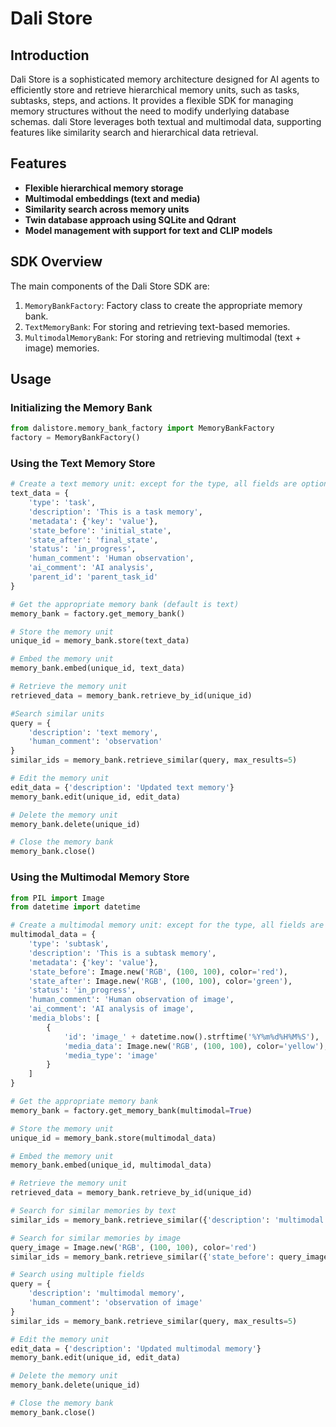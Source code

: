 # Dali Store

## Introduction

Dali Store is a sophisticated memory architecture designed for AI agents to efficiently store and retrieve hierarchical memory units, such as tasks, subtasks, steps, and actions. It provides a flexible SDK for managing memory structures without the need to modify underlying database schemas. dali Store leverages both textual and multimodal data, supporting features like similarity search and hierarchical data retrieval.

## Features

- **Flexible hierarchical memory storage**
- **Multimodal embeddings (text and media)**
- **Similarity search across memory units**
- **Twin database approach using SQLite and Qdrant**
- **Model management with support for text and CLIP models**

## SDK Overview

The main components of the Dali Store SDK are:

1. `MemoryBankFactory`: Factory class to create the appropriate memory bank.
2. `TextMemoryBank`: For storing and retrieving text-based memories.
3. `MultimodalMemoryBank`: For storing and retrieving multimodal (text + image) memories.

## Usage

### Initializing the Memory Bank

```python
from dalistore.memory_bank_factory import MemoryBankFactory
factory = MemoryBankFactory()
```

### Using the Text Memory Store

```python
# Create a text memory unit: except for the type, all fields are optional
text_data = {
    'type': 'task',
    'description': 'This is a task memory',
    'metadata': {'key': 'value'},
    'state_before': 'initial_state',
    'state_after': 'final_state',
    'status': 'in_progress',
    'human_comment': 'Human observation',
    'ai_comment': 'AI analysis',
    'parent_id': 'parent_task_id'
}

# Get the appropriate memory bank (default is text)
memory_bank = factory.get_memory_bank()

# Store the memory unit
unique_id = memory_bank.store(text_data)

# Embed the memory unit
memory_bank.embed(unique_id, text_data)

# Retrieve the memory unit
retrieved_data = memory_bank.retrieve_by_id(unique_id)

#Search similar units
query = {
    'description': 'text memory',
    'human_comment': 'observation'
}
similar_ids = memory_bank.retrieve_similar(query, max_results=5)

# Edit the memory unit
edit_data = {'description': 'Updated text memory'}
memory_bank.edit(unique_id, edit_data)

# Delete the memory unit
memory_bank.delete(unique_id)

# Close the memory bank
memory_bank.close()
```

### Using the Multimodal Memory Store

```python
from PIL import Image
from datetime import datetime

# Create a multimodal memory unit: except for the type, all fields are optional
multimodal_data = {
    'type': 'subtask',
    'description': 'This is a subtask memory',
    'metadata': {'key': 'value'},
    'state_before': Image.new('RGB', (100, 100), color='red'),
    'state_after': Image.new('RGB', (100, 100), color='green'),
    'status': 'in_progress',
    'human_comment': 'Human observation of image',
    'ai_comment': 'AI analysis of image',
    'media_blobs': [
        {
            'id': 'image_' + datetime.now().strftime('%Y%m%d%H%M%S'),
            'media_data': Image.new('RGB', (100, 100), color='yellow'),
            'media_type': 'image'
        }
    ]
}

# Get the appropriate memory bank
memory_bank = factory.get_memory_bank(multimodal=True)

# Store the memory unit
unique_id = memory_bank.store(multimodal_data)

# Embed the memory unit
memory_bank.embed(unique_id, multimodal_data)

# Retrieve the memory unit
retrieved_data = memory_bank.retrieve_by_id(unique_id)

# Search for similar memories by text
similar_ids = memory_bank.retrieve_similar({'description': 'multimodal memory'}, max_results=5)

# Search for similar memories by image
query_image = Image.new('RGB', (100, 100), color='red')
similar_ids = memory_bank.retrieve_similar({'state_before': query_image}, max_results=5)

# Search using multiple fields
query = {
    'description': 'multimodal memory',
    'human_comment': 'observation of image'
}
similar_ids = memory_bank.retrieve_similar(query, max_results=5)

# Edit the memory unit
edit_data = {'description': 'Updated multimodal memory'}
memory_bank.edit(unique_id, edit_data)

# Delete the memory unit
memory_bank.delete(unique_id)

# Close the memory bank
memory_bank.close()
```

